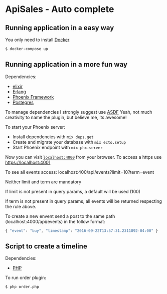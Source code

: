 # ApiSales - Auto complete

## Running application in a easy way
You only need to install [Docker](https://docs.docker.com/get-docker/)

```bash
$ docker-compose up
```

## Running application in a more fun way

Dependencies:
  * [elixir](https://elixir-lang.org/install.html)
  * [Erlang](https://www.erlang.org/downloads)
  * [Phoenix Framework](https://hexdocs.pm/phoenix/installation.html#content)
  * [Postegres](https://www.postgresql.org/download/)

To manage dependencies I strongly suggest use [ASDF](https://github.com/asdf-vm/asdf)
Yeah, not much creativity to name the plugin, but believe me, its awesome!

To start your Phoenix server:

  * Install dependencies with `mix deps.get`
  * Create and migrate your database with `mix ecto.setup`
  * Start Phoenix endpoint with `mix phx.server`

Now you can visit [`localhost:4000`](http://localhost:4000) from your browser.
To access a https use [https://localhost:4001](https://localhost:4001)


To see all events access: localhost:400/api/events?limit=10?term=event

Neither limit and term are mandatory

If limit is not present in query params, a default will be used (100)

If term is not present in query params, all events will be returned respecting the rule above.

To create a new envent send a post to the same path (localhost:4000/api/events) in the follow format:

```javascript
{ "event": "buy", "timestamp": "2016-09-22T13:57:31.2311892-04:00" }
```

## Script to create a timeline

Dependencies:
 * [PHP](https://www.php.net/downloads)

To run order plugin:

```bash
$ php order.php
```

